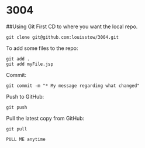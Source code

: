 3004
====

##Using Git
First CD to where you want the local repo.

    git clone git@github.com:louisstow/3004.git
	
To add some files to the repo:

    git add .
	git add myFile.jsp
	
Commit:

    git commit -m "* My message regarding what changed"
	
Push to GitHub:

    git push
	
Pull the latest copy from GitHub:

	git pull
    
    PULL ME anytime